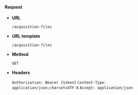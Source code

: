 #### Request

* **URL**

  `/acquisition-files`

* **URL template**

  `/acquisition-files`

* **Method**

  `GET`

* **Headers**

  `Authorization: Bearer {token}`
  `Content-Type: application/json;charset=UTF-8`
  `Accept: application/json`
